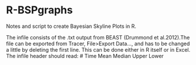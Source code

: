 R-BSPgraphs
===========

Notes and script to create Bayesian Skyline Plots in R. 

The infile consists of the .txt output from BEAST (Drummond et al.2012).The file can be exported from Tracer, File>Export Data..., and has to be changed a little by deleting the first line. This can be done either in R itself or in Excel. 
The infile header should read: # Time Mean Median Upper Lower


